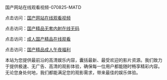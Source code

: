 国产网站在线观看视频-070825-MATD

点击访问：<a href="https://heiliaoxqkkct.pages.dev">国产网站在线观看视频</a>

点击访问：<a href="https://heiliaoxwd5i8.pages.dev">国产精品无套内射在线无码</a>

点击访问：<a href="https://heiliaowzu4ur.pages.dev">成人国产精品在线观看</a>

点击访问：<a href="https://heiliaozj3tjd.pages.dev">国产精品成人午夜福利</a>

本站为您提供最前沿的高清娱乐内容，囊括最新、最受欢迎的影片资源。我们致力于提供极速、无广告、高清的观影体验，确保每一位用户都能随时畅享精彩内容。无论您身处何地，我们都能满足您的观影需求，带来最佳的娱乐体验。

<span style="display:none;">[Canonical link](https://github.com/xz20250708/xz11 ）</span>

